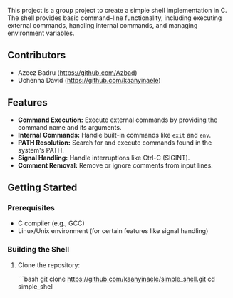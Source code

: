 This project is a group project to create a simple shell
implementation in C. The shell provides basic command-line
functionality, including executing external commands, handling internal commands, and managing environment variables.

## Contributors

-   Azeez Badru (https://github.com/Azbad)
-   Uchenna David (https://github.com/kaanyinaele)

## Features

-   **Command Execution:** Execute external commands by providing the
	command name and its arguments.
-   **Internal Commands:** Handle built-in commands like `exit` and
	`env`.
-   **PATH Resolution:** Search for and execute commands found in the
	system's PATH.
-   **Signal Handling:** Handle interruptions like Ctrl-C (SIGINT).
-   **Comment Removal:** Remove or ignore comments from input lines.

## Getting Started

### Prerequisites

-   C compiler (e.g., GCC)
-   Linux/Unix environment (for certain features like signal handling)

### Building the Shell

1.  Clone the repository:

	\`\`\`bash git clone https://github.com/kaanyinaele/simple_shell.git
	cd simple_shell



